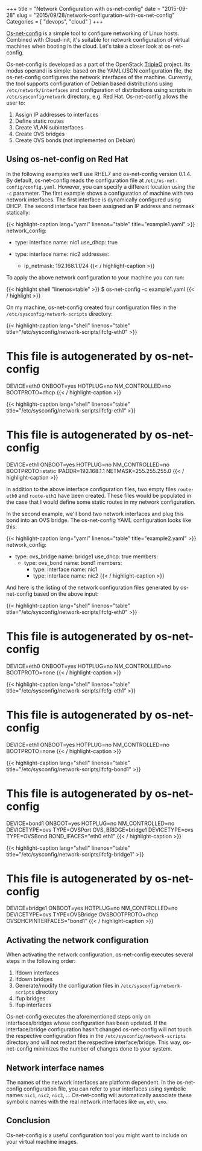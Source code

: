 +++
title = "Network Configuration with os-net-config"
date = "2015-09-28"
slug = "2015/09/28/network-configuration-with-os-net-config"
Categories = [ "devops", "cloud" ]
+++

[Os-net-config](https://github.com/openstack/os-net-config "os-net-config") is a simple tool to configure networking of Linux hosts. Combined with Cloud-init, it's suitable for network configuration of virtual machines when booting in the cloud. Let's take a closer look at os-net-config.

<!--more-->

Os-net-config is developed as a part of the OpenStack [TripleO](https://wiki.openstack.org/wiki/TripleO "TripleO") project. Its modus operandi is simple: based on the YAML/JSON configuration file, the os-net-config configures the network interfaces of the machine. Currently, the tool supports configuration of Debian based distributions using `/etc/network/interfaces` and configuration of distributions using scripts in `/etc/sysconfig/network` directory, e.g. Red Hat. Os-net-config allows the user to:

1. Assign IP addresses to interfaces
2. Define static routes
3. Create VLAN subinterfaces
4. Create OVS bridges
5. Create OVS bonds (not implemented on Debian)

## Using os-net-config on Red Hat

In the following examples we'll use RHEL7 and os-net-config version 0.1.4. By default, os-net-config reads the configuration file at `/etc/os-net-config/config.yaml`. However, you can specify a different location using the `-c` parameter. The first example shows a configuration of machine with two network interfaces. The first interface is dynamically configured using DHCP. The second interface has been assigned an IP address and netmask statically:

{{< highlight-caption lang="yaml" linenos="table" title="example1.yaml" >}}
network_config:
  - type: interface
    name: nic1
    use_dhcp: true

  - type: interface
    name: nic2
    addresses:
      - ip_netmask: 192.168.1.1/24
{{< / highlight-caption >}}

To apply the above network configuration to your machine you can run:

{{< highlight shell "linenos=table" >}}
$ os-net-config -c example1.yaml
{{< / highlight >}}

On my machine, os-net-config created four configuration files in the `/etc/sysconfig/network-scripts` directory:

{{< highlight-caption lang="shell" linenos="table" title="/etc/sysconfig/network-scripts/ifcfg-eth0" >}}
# This file is autogenerated by os-net-config
DEVICE=eth0
ONBOOT=yes
HOTPLUG=no
NM_CONTROLLED=no
BOOTPROTO=dhcp
{{< / highlight-caption >}}

{{< highlight-caption lang="shell" linenos="table" title="/etc/sysconfig/network-scripts/ifcfg-eth1" >}}
# This file is autogenerated by os-net-config
DEVICE=eth1
ONBOOT=yes
HOTPLUG=no
NM_CONTROLLED=no
BOOTPROTO=static
IPADDR=192.168.1.1
NETMASK=255.255.255.0
{{< / highlight-caption >}}

In addition to the above interface configuration files, two empty files `route-eth0` and `route-eth1` have been created. These files would be populated in the case that I would define some static routes in my network configuration.

In the second example, we'll bond two network interfaces and plug this bond into an OVS bridge. The os-net-config YAML configuration looks like this:

{{< highlight-caption lang="yaml" linenos="table" title="example2.yaml" >}}
network_config:
  - type: ovs_bridge
    name: bridge1
    use_dhcp: true
    members:
       - type: ovs_bond
         name: bond1
         members:
           - type: interface
             name: nic1
           - type: interface
             name: nic2
{{< / highlight-caption >}}

And here is the listing of the network configuration files generated by os-net-config based on the above input:

{{< highlight-caption lang="shell" linenos="table" title="/etc/sysconfig/network-scripts/ifcfg-eth0" >}}
# This file is autogenerated by os-net-config
DEVICE=eth0
ONBOOT=yes
HOTPLUG=no
NM_CONTROLLED=no
BOOTPROTO=none
{{< / highlight-caption >}}

{{< highlight-caption lang="shell" linenos="table" title="/etc/sysconfig/network-scripts/ifcfg-eth1" >}}
# This file is autogenerated by os-net-config
DEVICE=eth1
ONBOOT=yes
HOTPLUG=no
NM_CONTROLLED=no
BOOTPROTO=none
{{< / highlight-caption >}}

{{< highlight-caption lang="shell" linenos="table" title="/etc/sysconfig/network-scripts/ifcfg-bond1" >}}
# This file is autogenerated by os-net-config
DEVICE=bond1
ONBOOT=yes
HOTPLUG=no
NM_CONTROLLED=no
DEVICETYPE=ovs
TYPE=OVSPort
OVS_BRIDGE=bridge1
DEVICETYPE=ovs
TYPE=OVSBond
BOND_IFACES="eth0 eth1"
{{< / highlight-caption >}}

{{< highlight-caption lang="shell" linenos="table" title="/etc/sysconfig/network-scripts/ifcfg-bridge1" >}}
# This file is autogenerated by os-net-config
DEVICE=bridge1
ONBOOT=yes
HOTPLUG=no
NM_CONTROLLED=no
DEVICETYPE=ovs
TYPE=OVSBridge
OVSBOOTPROTO=dhcp
OVSDHCPINTERFACES="bond1"
{{< / highlight-caption >}}

## Activating the network configuration

When activating the network configuration, os-net-config executes several steps in the following order:

1. Ifdown interfaces
2. Ifdown bridges
3. Generate/modify the configuration files in `/etc/sysconfig/network-scripts` directory
4. Ifup bridges
5. Ifup interfaces

Os-net-config executes the aforementioned steps only on interfaces/bridges whose configuration has been updated. If the interface/bridge configuration hasn't changed os-net-config will not touch the respective configuration files in the `/etc/sysconfig/network-scripts` directory and will not restart the respective interface/bridge. This way, os-net-config minimizes the number of changes done to your system.


## Network interface names

The names of the network interfaces are platform dependent. In the os-net-config configuration file, you can refer to your interfaces using symbolic names `nic1`, `nic2`, `nic3`, ... Os-net-config will automatically associate these symbolic names with the real network interfaces like `em`, `eth`, `eno`.

## Conclusion
Os-net-config is a useful configuration tool you might want to include on your virtual machine images.
